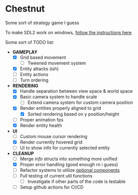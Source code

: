 # Chestnut

Some sort of strategy game I guess

To make SDL2 work on windows, [follow the instructions here](https://github.com/Rust-SDL2/rust-sdl2#windows-msvc)

Some sort of TODO list:

- **GAMEPLAY**
  - [x] Grid based movement
    - [ ] Tweened movement system
  - [x] Entity attacks (ish)
  - [ ] Entity actions
  - [ ] Turn ordering
- **RENDERING**
  - [x] Handle separation between view space & world space
  - [x] Basic camera system to handle scale
    - [ ] Extend camera system for custom camera position
  - [x] Render entities properly aligned to grid
    - [x] Sorted rendering based on y position/height
  - [ ] Proper animation fps
  - [x] Render entity health
- **UI**
  - [ ] Custom mouse cursor rendering
  - [x] Render currently hovered grid
  - [ ] UI to show info for currently selected entity
- **CLEANUP**
  - [ ] Merge _info_ structs into something more unified
  - [x] Proper error handling (good enough rn i guess)
  - [ ] Refactor systems to utilize [optional components](https://specs.amethyst.rs/docs/tutorials/08_join.html)
  - [ ] Full testing of current util functions
    - [ ] Investigate if other parts of the code is testable
  - [ ] Setup github actions for CI/CD